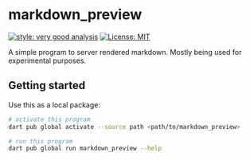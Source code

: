 # markdown_preview

[![style: very good analysis][very_good_analysis_badge]][very_good_analysis_link]
[![License: MIT][license_badge]][license_link]

A simple program to server rendered markdown. Mostly being used for experimental purposes.

## Getting started

Use this as a local package:

```sh
# activate this program
dart pub global activate --source path <path/to/markdown_preview>

# run this program
dart pub global run markdown_preview --help
```

[license_badge]: https://img.shields.io/badge/license-MIT-blue.svg
[license_link]: https://opensource.org/licenses/MIT
[very_good_analysis_badge]: https://img.shields.io/badge/style-very_good_analysis-B22C89.svg
[very_good_analysis_link]: https://pub.dev/packages/very_good_analysis
[mason]: https://pub.dev/packages/mason_cli
